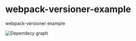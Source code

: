 # webpack-versioner-example
webpack-versioner example


![Dependecy graph](https://raw.githubusercontent.com/jbgutierrez/webpack-versioner-example/master/examples/desktop.png)
